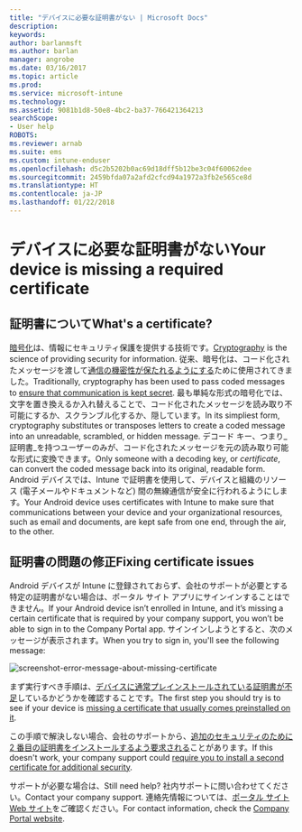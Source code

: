 ```yaml
---
title: "デバイスに必要な証明書がない | Microsoft Docs"
description: 
keywords: 
author: barlanmsft
ms.author: barlan
manager: angrobe
ms.date: 03/16/2017
ms.topic: article
ms.prod: 
ms.service: microsoft-intune
ms.technology: 
ms.assetid: 9081b1d8-50e8-4bc2-ba37-766421364213
searchScope:
- User help
ROBOTS: 
ms.reviewer: arnab
ms.suite: ems
ms.custom: intune-enduser
ms.openlocfilehash: d5c2b5202b0ac69d18dff5b12be3c04f60062dee
ms.sourcegitcommit: 2459bfda07a2afd2cfcd94a1972a3fb2e565ce8d
ms.translationtype: HT
ms.contentlocale: ja-JP
ms.lasthandoff: 01/22/2018
---
```

# <a name="your-device-is-missing-a-required-certificate"></a><span data-ttu-id="5a63a-102">デバイスに必要な証明書がない</span><span class="sxs-lookup"><span data-stu-id="5a63a-102">Your device is missing a required certificate</span></span>

## <a name="whats-a-certificate"></a><span data-ttu-id="5a63a-103">証明書について</span><span class="sxs-lookup"><span data-stu-id="5a63a-103">What's a certificate?</span></span>

<span data-ttu-id="5a63a-104">[暗号化](https://technet.microsoft.com/library/cc962030.aspx)は、情報にセキュリティ保護を提供する技術です。</span><span class="sxs-lookup"><span data-stu-id="5a63a-104">[Cryptography](https://technet.microsoft.com/library/cc962030.aspx) is the science of providing security for information.</span></span> <span data-ttu-id="5a63a-105">従来、暗号化は、コード化されたメッセージを渡して[通信の機密性が保たれるようにする](https://technet.microsoft.com/library/cc962019.aspx)ために使用されてきました。</span><span class="sxs-lookup"><span data-stu-id="5a63a-105">Traditionally, cryptography has been used to pass coded messages to [ensure that communication is kept secret](https://technet.microsoft.com/library/cc962019.aspx).</span></span> <span data-ttu-id="5a63a-106">最も単純な形式の暗号化では、文字を置き換えるか入れ替えることで、コード化されたメッセージを読み取り不可能にするか、スクランブル化するか、隠しています。</span><span class="sxs-lookup"><span data-stu-id="5a63a-106">In its simpliest form, cryptography substitutes or transposes letters to create a coded message into an unreadable, scrambled, or hidden message.</span></span> <span data-ttu-id="5a63a-107">デコード キー、つまり_証明書_を持つユーザーのみが、コード化されたメッセージを元の読み取り可能な形式に変換できます。</span><span class="sxs-lookup"><span data-stu-id="5a63a-107">Only someone with a decoding key, or _certificate_, can convert the coded message back into its original, readable form.</span></span> <span data-ttu-id="5a63a-108">Android デバイスでは、Intune で証明書を使用して、デバイスと組織のリソース (電子メールやドキュメントなど) 間の無線通信が安全に行われるようにします。</span><span class="sxs-lookup"><span data-stu-id="5a63a-108">Your Android device uses certificates with Intune to make sure that communications between your device and your organizational resources, such as email and documents, are kept safe from one end, through the air, to the other.</span></span>

## <a name="fixing-certificate-issues"></a><span data-ttu-id="5a63a-109">証明書の問題の修正</span><span class="sxs-lookup"><span data-stu-id="5a63a-109">Fixing certificate issues</span></span>

<span data-ttu-id="5a63a-110">Android デバイスが Intune に登録されておらず、会社のサポートが必要とする特定の証明書がない場合は、ポータル サイト アプリにサインインすることはできません。</span><span class="sxs-lookup"><span data-stu-id="5a63a-110">If your Android device isn’t enrolled in Intune, and it’s missing a certain certificate that is required by your company support, you won’t be able to sign in to the Company Portal app.</span></span> <span data-ttu-id="5a63a-111">サインインしようとすると、次のメッセージが表示されます。</span><span class="sxs-lookup"><span data-stu-id="5a63a-111">When you try to sign in, you'll see the following message:</span></span>

![screenshot-error-message-about-missing-certificate](./media/andr-cert_install-1-cert_missing.png)

<span data-ttu-id="5a63a-113">まず実行すべき手順は、[デバイスに通常プレインストールされている証明書が不足](your-device-is-missing-a-preinstalled-certificate-android.md)しているかどうかを確認することです。</span><span class="sxs-lookup"><span data-stu-id="5a63a-113">The first step you should try is to see if your device is [missing a certificate that usually comes preinstalled on it](your-device-is-missing-a-preinstalled-certificate-android.md).</span></span>

<span data-ttu-id="5a63a-114">この手順で解決しない場合、会社のサポートから、[追加のセキュリティのために 2 番目の証明書をインストールするよう要求される](your-device-is-missing-an-IT-required-certificate-android.md)ことがあります。</span><span class="sxs-lookup"><span data-stu-id="5a63a-114">If this doesn't work, your company support could [require you to install a second certificate for additional security](your-device-is-missing-an-IT-required-certificate-android.md).</span></span>

<span data-ttu-id="5a63a-115">サポートが必要な場合は、</span><span class="sxs-lookup"><span data-stu-id="5a63a-115">Still need help?</span></span> <span data-ttu-id="5a63a-116">社内サポートに問い合わせてください。</span><span class="sxs-lookup"><span data-stu-id="5a63a-116">Contact your company support.</span></span> <span data-ttu-id="5a63a-117">連絡先情報については、[ポータル サイト Web サイト](https://portal.manage.microsoft.com#HelpDeskDialog)をご確認ください。</span><span class="sxs-lookup"><span data-stu-id="5a63a-117">For contact information, check the [Company Portal website](https://portal.manage.microsoft.com#HelpDeskDialog).</span></span>
